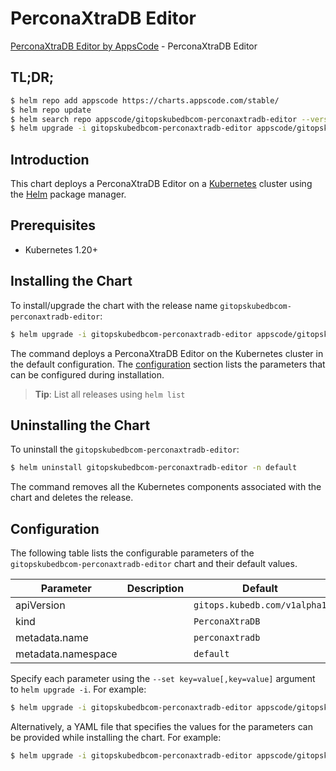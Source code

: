 # PerconaXtraDB Editor

[PerconaXtraDB Editor by AppsCode](https://appscode.com) - PerconaXtraDB Editor

## TL;DR;

```bash
$ helm repo add appscode https://charts.appscode.com/stable/
$ helm repo update
$ helm search repo appscode/gitopskubedbcom-perconaxtradb-editor --version=v0.24.0
$ helm upgrade -i gitopskubedbcom-perconaxtradb-editor appscode/gitopskubedbcom-perconaxtradb-editor -n default --create-namespace --version=v0.24.0
```

## Introduction

This chart deploys a PerconaXtraDB Editor on a [Kubernetes](http://kubernetes.io) cluster using the [Helm](https://helm.sh) package manager.

## Prerequisites

- Kubernetes 1.20+

## Installing the Chart

To install/upgrade the chart with the release name `gitopskubedbcom-perconaxtradb-editor`:

```bash
$ helm upgrade -i gitopskubedbcom-perconaxtradb-editor appscode/gitopskubedbcom-perconaxtradb-editor -n default --create-namespace --version=v0.24.0
```

The command deploys a PerconaXtraDB Editor on the Kubernetes cluster in the default configuration. The [configuration](#configuration) section lists the parameters that can be configured during installation.

> **Tip**: List all releases using `helm list`

## Uninstalling the Chart

To uninstall the `gitopskubedbcom-perconaxtradb-editor`:

```bash
$ helm uninstall gitopskubedbcom-perconaxtradb-editor -n default
```

The command removes all the Kubernetes components associated with the chart and deletes the release.

## Configuration

The following table lists the configurable parameters of the `gitopskubedbcom-perconaxtradb-editor` chart and their default values.

|     Parameter      | Description |                 Default                 |
|--------------------|-------------|-----------------------------------------|
| apiVersion         |             | <code>gitops.kubedb.com/v1alpha1</code> |
| kind               |             | <code>PerconaXtraDB</code>              |
| metadata.name      |             | <code>perconaxtradb</code>              |
| metadata.namespace |             | <code>default</code>                    |


Specify each parameter using the `--set key=value[,key=value]` argument to `helm upgrade -i`. For example:

```bash
$ helm upgrade -i gitopskubedbcom-perconaxtradb-editor appscode/gitopskubedbcom-perconaxtradb-editor -n default --create-namespace --version=v0.24.0 --set apiVersion=gitops.kubedb.com/v1alpha1
```

Alternatively, a YAML file that specifies the values for the parameters can be provided while
installing the chart. For example:

```bash
$ helm upgrade -i gitopskubedbcom-perconaxtradb-editor appscode/gitopskubedbcom-perconaxtradb-editor -n default --create-namespace --version=v0.24.0 --values values.yaml
```
